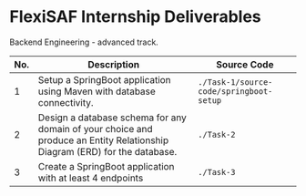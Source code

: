 # FlexiSAF Internship Deliverables

Backend Engineering - advanced track.

|  No.     | Description | Source Code |
| -------- | ----------- | ----------- |
| 1        | Setup a SpringBoot application using Maven with database connectivity. | `./Task-1/source-code/springboot-setup` |
| 2        | Design a database schema for any domain of your choice and produce an Entity Relationship Diagram (ERD) for the database. | `./Task-2` |
| 3        | Create a SpringBoot application with at least 4 endpoints | `./Task-3` |
